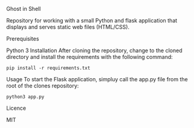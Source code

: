 Ghost in Shell

Repository for working with a small Python and flask application that displays and serves static web files (HTML/CSS).

Prerequisites

Python 3
Installation After cloning the repository, change to the cloned directory and install the requirements with the following command:

`pip install -r requirements.txt`

Usage To start the Flask application, simpluy call the app.py file from the root of the clones repository:

`python3 app.py`

Licence

MIT
